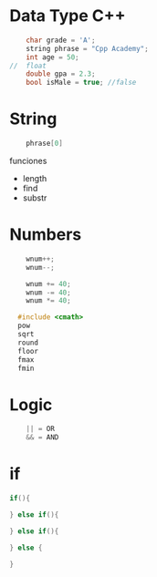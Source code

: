 # Data Type C++

```cpp
    char grade = 'A';
    string phrase = "Cpp Academy";
    int age = 50;
//  float 
    double gpa = 2.3;
    bool isMale = true; //false 

```
# String

```cpp
    phrase[0]
```
funciones   
* length  
* find  
* substr

# Numbers

```cpp
    wnum++;
    wnum--;

    wnum += 40;
    wnum -= 40;
    wnum *= 40;
```
```cpp
  #include <cmath> 
  pow 
  sqrt 
  round  
  floor 
  fmax 
  fmin 
```
# Logic 

```cpp
    || = OR
    && = AND  
```
# if 

```cpp
if(){

} else if(){

} else if(){

} else {

}
```



